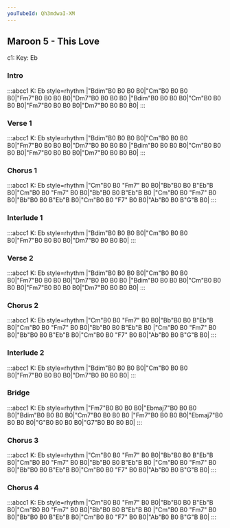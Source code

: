 ```yaml
---
youTubeId: Qh3mdwaI-XM
---
```


## Maroon 5 - This Love

c1: Key: Eb

### Intro

:::abcc1
K: Eb style=rhythm
|"Bdim"B0 B0 B0 B0|"Cm"B0 B0 B0 B0|"Fm7"B0 B0 B0 B0|"Dm7"B0 B0 B0 B0
|"Bdim"B0 B0 B0 B0|"Cm"B0 B0 B0 B0|"Fm7"B0 B0 B0 B0|"Dm7"B0 B0 B0 B0|
:::

### Verse 1

:::abcc1
K: Eb style=rhythm
|"Bdim"B0 B0 B0 B0|"Cm"B0 B0 B0 B0|"Fm7"B0 B0 B0 B0|"Dm7"B0 B0 B0 B0
|"Bdim"B0 B0 B0 B0|"Cm"B0 B0 B0 B0|"Fm7"B0 B0 B0 B0|"Dm7"B0 B0 B0 B0|
:::

### Chorus 1

:::abcc1
K: Eb style=rhythm
|"Cm"B0 B0 "Fm7" B0 B0|"Bb"B0 B0 B"Eb"B B0|"Cm"B0 B0 "Fm7" B0 B0|"Bb"B0 B0 B"Eb"B B0
|"Cm"B0 B0 "Fm7" B0 B0|"Bb"B0 B0 B"Eb"B B0|"Cm"B0 B0 "F7" B0 B0|"Ab"B0 B0 B"G"B B0|
:::

### Interlude 1

:::abcc1
K: Eb style=rhythm
|"Bdim"B0 B0 B0 B0|"Cm"B0 B0 B0 B0|"Fm7"B0 B0 B0 B0|"Dm7"B0 B0 B0 B0|
:::

### Verse 2

:::abcc1
K: Eb style=rhythm
|"Bdim"B0 B0 B0 B0|"Cm"B0 B0 B0 B0|"Fm7"B0 B0 B0 B0|"Dm7"B0 B0 B0 B0
|"Bdim"B0 B0 B0 B0|"Cm"B0 B0 B0 B0|"Fm7"B0 B0 B0 B0|"Dm7"B0 B0 B0 B0|
:::

### Chorus 2

:::abcc1
K: Eb style=rhythm
|"Cm"B0 B0 "Fm7" B0 B0|"Bb"B0 B0 B"Eb"B B0|"Cm"B0 B0 "Fm7" B0 B0|"Bb"B0 B0 B"Eb"B B0
|"Cm"B0 B0 "Fm7" B0 B0|"Bb"B0 B0 B"Eb"B B0|"Cm"B0 B0 "F7" B0 B0|"Ab"B0 B0 B"G"B B0|
:::

### Interlude 2

:::abcc1
K: Eb style=rhythm
|"Bdim"B0 B0 B0 B0|"Cm"B0 B0 B0 B0|"Fm7"B0 B0 B0 B0|"Dm7"B0 B0 B0 B0|
:::

### Bridge

:::abcc1
K: Eb style=rhythm
|"Fm7"B0 B0 B0 B0|"Ebmaj7"B0 B0 B0 B0|"Bdim"B0 B0 B0 B0|"Cm7"B0 B0 B0 B0
|"Fm7"B0 B0 B0 B0|"Ebmaj7"B0 B0 B0 B0|"G"B0 B0 B0 B0|"G7"B0 B0 B0 B0|
:::

### Chorus 3

:::abcc1
K: Eb style=rhythm
|"Cm"B0 B0 "Fm7" B0 B0|"Bb"B0 B0 B"Eb"B B0|"Cm"B0 B0 "Fm7" B0 B0|"Bb"B0 B0 B"Eb"B B0
|"Cm"B0 B0 "Fm7" B0 B0|"Bb"B0 B0 B"Eb"B B0|"Cm"B0 B0 "F7" B0 B0|"Ab"B0 B0 B"G"B B0|
:::

### Chorus 4

:::abcc1
K: Eb style=rhythm
|"Cm"B0 B0 "Fm7" B0 B0|"Bb"B0 B0 B"Eb"B B0|"Cm"B0 B0 "Fm7" B0 B0|"Bb"B0 B0 B"Eb"B B0
|"Cm"B0 B0 "Fm7" B0 B0|"Bb"B0 B0 B"Eb"B B0|"Cm"B0 B0 "F7" B0 B0|"Ab"B0 B0 B"G"B B0|
:::
